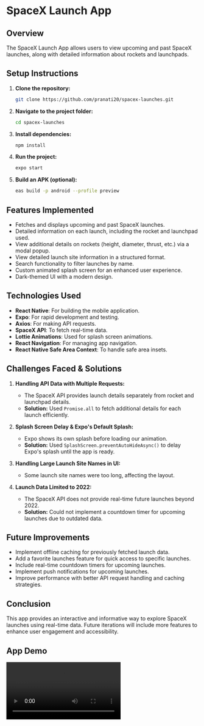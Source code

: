 # SpaceX Launch App

## Overview
The SpaceX Launch App allows users to view upcoming and past SpaceX launches, along with detailed information about rockets and launchpads.

## Setup Instructions
1. **Clone the repository:**
   ```sh
   git clone https://github.com/pranati20/spacex-launches.git
   ```
2. **Navigate to the project folder:**
   ```sh
   cd spacex-launches
   ```
3. **Install dependencies:**
   ```sh
   npm install
   ```
4. **Run the project:**
   ```sh
   expo start
   ```
5. **Build an APK (optional):**
   ```sh
   eas build -p android --profile preview
   ```

## Features Implemented
- Fetches and displays upcoming and past SpaceX launches.
- Detailed information on each launch, including the rocket and launchpad used.
- View additional details on rockets (height, diameter, thrust, etc.) via a modal popup.
- View detailed launch site information in a structured format.
- Search functionality to filter launches by name.
- Custom animated splash screen for an enhanced user experience.
- Dark-themed UI with a modern design.

## Technologies Used
- **React Native**: For building the mobile application.
- **Expo**: For rapid development and testing.
- **Axios**: For making API requests.
- **SpaceX API**: To fetch real-time data.
- **Lottie Animations**: Used for splash screen animations.
- **React Navigation**: For managing app navigation.
- **React Native Safe Area Context**: To handle safe area insets.

## Challenges Faced & Solutions
1. **Handling API Data with Multiple Requests:**
   - The SpaceX API provides launch details separately from rocket and launchpad details.
   - **Solution:** Used `Promise.all` to fetch additional details for each launch efficiently.

2. **Splash Screen Delay & Expo's Default Splash:**
   - Expo shows its own splash before loading our animation.
   - **Solution:** Used `SplashScreen.preventAutoHideAsync()` to delay Expo's splash until the app is ready.

3. **Handling Large Launch Site Names in UI:**
   - Some launch site names were too long, affecting the layout.

4. **Launch Data Limited to 2022:**
   - The SpaceX API does not provide real-time future launches beyond 2022.
   - **Solution:** Could not implement a countdown timer for upcoming launches due to outdated data.

## Future Improvements
- Implement offline caching for previously fetched launch data.
- Add a favorite launches feature for quick access to specific launches.
- Include real-time countdown timers for upcoming launches.
- Implement push notifications for upcoming launches.
- Improve performance with better API request handling and caching strategies.

## Conclusion
This app provides an interactive and informative way to explore SpaceX launches using real-time data. Future iterations will include more features to enhance user engagement and accessibility.

## App Demo

![App Demo](assets/appdemo1.webm)
